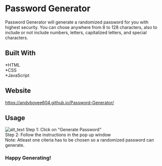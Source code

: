 # Password Generator
Password Generator will generate a randomized password for you with highest security. You can chose anywhere from 8 to 128 characters, also to include or not include numbers, letters, capitalized letters, and special characters.

## Built With 
*HTML <br />
*CSS <br />
*JavaScript

## Website
https://andyboyee604.github.io/Password-Generator/

## Usage
![alt_text](../Password-Generator/assets/image/passwordscreen.jpg)
Step 1: Click on "Generate Password" <br />
Step 2: Follow the instructions in the pop up window <br />
Note: Atleast one citeria has to be chosen so a randomized password can generate.

### Happy Generating!